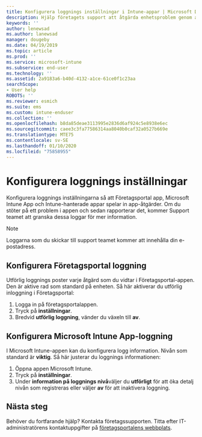 ```yaml
---
title: Konfigurera loggnings inställningar i Intune-appar | Microsoft Docs
description: Hjälp företagets support att åtgärda enhetsproblem genom att använda utförlig loggning
keywords: ''
author: lenewsad
ms.author: lanewsad
manager: dougeby
ms.date: 04/19/2019
ms.topic: article
ms.prod: ''
ms.service: microsoft-intune
ms.subservice: end-user
ms.technology: ''
ms.assetid: 2a9183a6-b40d-4132-a1ce-61ce0f1c23aa
searchScope:
- User help
ROBOTS: ''
ms.reviewer: esmich
ms.suite: ems
ms.custom: intune-enduser
ms.collection: ''
ms.openlocfilehash: b8da85deae3113995e2836d6af924c5e8938e6ec
ms.sourcegitcommit: caee3c3fa77586314aa8040b0caf32a0527b669e
ms.translationtype: MTE75
ms.contentlocale: sv-SE
ms.lasthandoff: 01/10/2020
ms.locfileid: "75858955"
---
```

# <a name="configure-logging-settings"></a>Konfigurera loggnings inställningar

Konfigurera loggnings inställningarna så att Företagsportal app, Microsoft Intune App och Intune-hanterade appar spelar in app-åtgärder. Om du stöter på ett problem i appen och sedan rapporterar det, kommer Support teamet att granska dessa loggar för mer information. 

> [!NOTE]
> Loggarna som du skickar till support teamet kommer att innehålla din e-postadress.  

## <a name="configure-company-portal-logging"></a>Konfigurera Företagsportal loggning
Utförlig loggnings poster varje åtgärd som du vidtar i Företagsportal-appen. Den är aktive rad som standard på enheten. Så här aktiverar du utförlig inloggning i Företagsportal:  

1. Logga in på företagsportalappen.
2. Tryck på **inställningar**.
3. Bredvid **utförlig loggning**, vänder du växeln till **av**.

## <a name="configure-microsoft-intune-app-logging"></a>Konfigurera Microsoft Intune App-loggning
I Microsoft Intune-appen kan du konfigurera logg information. Nivån som standard är **viktig**. Så här justerar du loggnings informationen:  

1. Öppna appen Microsoft Intune.  
2. Tryck på **inställningar**.  
3. Under **information på loggnings nivå**väljer du **utförligt** för att öka detalj nivån som registreras eller väljer **av** för att inaktivera loggning.  

## <a name="next-steps"></a>Nästa steg  

Behöver du fortfarande hjälp? Kontakta företagssupporten. Titta efter IT-administratörens kontaktuppgifter på [företagsportalens webbplats](https://go.microsoft.com/fwlink/?linkid=2010980).  

